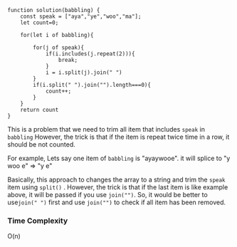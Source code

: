 ```
function solution(babbling) {
    const speak = ["aya","ye","woo","ma"];
    let count=0;
    
    for(let i of babbling){
        
        for(j of speak){
            if(i.includes(j.repeat(2))){
                break;
            }
            i = i.split(j).join(" ")
        }
        if(i.split(" ").join("").length===0){
            count++;
        }
    }
    return count
}
```

This is a problem that we need to trim all item that includes `speak` in` babbling`
However, the trick is that if the item is repeat twice time in a row, it should be not counted. 

For example, 
Lets say one item of `babbling` is "ayaywooe".
it will splice to "y woo e" => "y e" 

Basically, this approach to changes the array to a string and trim the `speak` item using `split()` . However, the trick is that if the last item is like example above, it will be passed if you use `join("")`. So, it would be better to use`join(" ")`  first and use `join("")` to check if all item has been  removed. 

### Time Complexity
O(n)